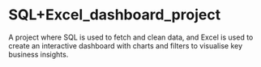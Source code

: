 # SQL+Excel_dashboard_project
A project where SQL is used to fetch and clean data, and Excel is used to create an interactive dashboard with charts and filters to visualise key business insights.

